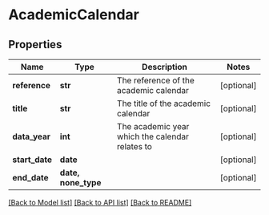 # AcademicCalendar


## Properties
Name | Type | Description | Notes
------------ | ------------- | ------------- | -------------
**reference** | **str** | The reference of the academic calendar | [optional] 
**title** | **str** | The title of the academic calendar | [optional] 
**data_year** | **int** | The academic year which the calendar relates to | [optional] 
**start_date** | **date** |  | [optional] 
**end_date** | **date, none_type** |  | [optional] 

[[Back to Model list]](../README.md#documentation-for-models) [[Back to API list]](../README.md#documentation-for-api-endpoints) [[Back to README]](../README.md)


